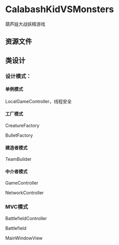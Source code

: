 # CalabashKidVSMonsters
葫芦娃大战妖精游戏

## 资源文件



## 类设计

### 设计模式：

#### 单例模式

LocalGameController，线程安全

#### 工厂模式

CreatureFactory

BulletFactory

#### 建造者模式

TeamBuilder

#### 中介者模式

GameController

NetworkController

### MVC模式

BattlefieldController

Battlefield

MainWindowView

